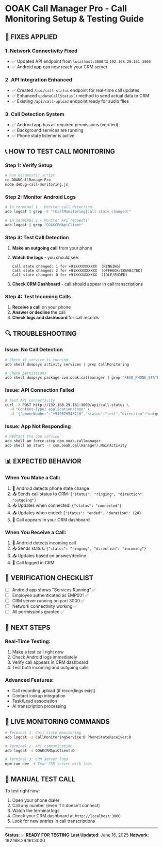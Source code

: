 # OOAK Call Manager Pro - Call Monitoring Setup & Testing Guide

## 🔧 **FIXES APPLIED**

### 1. **Network Connectivity Fixed**
- ✅ Updated API endpoint from `localhost:3000` to `192.168.29.161:3000`
- ✅ Android app can now reach your CRM server

### 2. **API Integration Enhanced**
- ✅ Created `/api/call-status` endpoint for real-time call updates
- ✅ Enhanced `updateCallStatus()` method to send actual data to CRM
- ✅ Existing `/api/call-upload` endpoint ready for audio files

### 3. **Call Detection System**
- ✅ Android app has all required permissions (verified)
- ✅ Background services are running
- ✅ Phone state listener is active

## 📞 **HOW TO TEST CALL MONITORING**

### **Step 1: Verify Setup**
```bash
# Run diagnostic script
cd OOAKCallManagerPro
node debug-call-monitoring.js
```

### **Step 2: Monitor Android Logs**
```bash
# In terminal 1 - Monitor call detection
adb logcat | grep -E "(CallMonitoring|Call state changed)"

# In terminal 2 - Monitor API requests
adb logcat | grep "OOAKCRMApiClient"
```

### **Step 3: Test Call Detection**
1. **Make an outgoing call** from your phone
2. **Watch the logs** - you should see:
   ```
   Call state changed: 1 for +91XXXXXXXXXX  (RINGING)
   Call state changed: 2 for +91XXXXXXXXXX  (OFFHOOK/CONNECTED)
   Call state changed: 0 for +91XXXXXXXXXX  (IDLE/ENDED)
   ```

3. **Check CRM Dashboard** - call should appear in call transcriptions

### **Step 4: Test Incoming Calls**
1. **Receive a call** on your phone
2. **Answer or decline** the call
3. **Check logs and dashboard** for call records

## 🔍 **TROUBLESHOOTING**

### **Issue: No Call Detection**
```bash
# Check if service is running
adb shell dumpsys activity services | grep CallMonitoring

# Check permissions
adb shell dumpsys package com.ooak.callmanager | grep "READ_PHONE_STATE"
```

### **Issue: API Connection Failed**
```bash
# Test API connectivity
curl -X POST http://192.168.29.161:3000/api/call-status \
  -H "Content-Type: application/json" \
  -d '{"phoneNumber":"+919876543210","status":"test","direction":"outgoing"}'
```

### **Issue: App Not Responding**
```bash
# Restart the app service
adb shell am force-stop com.ooak.callmanager
adb shell am start -n com.ooak.callmanager/.MainActivity
```

## 📊 **EXPECTED BEHAVIOR**

### **When You Make a Call:**
1. 📱 Android detects phone state change
2. 📤 Sends call status to CRM: `{"status": "ringing", "direction": "outgoing"}`
3. 📤 Updates when connected: `{"status": "connected"}`
4. 📤 Updates when ended: `{"status": "ended", "duration": 120}`
5. 💾 Call appears in your CRM dashboard

### **When You Receive a Call:**
1. 📱 Android detects incoming call
2. 📤 Sends status: `{"status": "ringing", "direction": "incoming"}`
3. 📤 Updates based on answer/decline
4. 💾 Call logged in CRM

## 🎯 **VERIFICATION CHECKLIST**

- [ ] Android app shows "Services Running" ✅
- [ ] Employee authenticated as EMP001 ✅
- [ ] CRM server running on port 3000 ✅
- [ ] Network connectivity working ✅
- [ ] All permissions granted ✅

## 🚀 **NEXT STEPS**

### **Real-Time Testing:**
1. Make a test call right now
2. Check Android logs immediately
3. Verify call appears in CRM dashboard
4. Test both incoming and outgoing calls

### **Advanced Features:**
- Call recording upload (if recordings exist)
- Contact lookup integration
- Task/Lead association
- AI transcription processing

## 📱 **LIVE MONITORING COMMANDS**

```bash
# Terminal 1: Call state monitoring
adb logcat -s CallMonitoringService:D PhoneStateReceiver:D

# Terminal 2: API communication
adb logcat -s OOAKCRMApiClient:D

# Terminal 3: CRM server logs
npm run dev  # Your CRM server with logs
```

## 🔧 **MANUAL TEST CALL**

To test right now:
1. Open your phone dialer
2. Call any number (even if it doesn't connect)
3. Watch the terminal logs
4. Check your CRM dashboard at `http://localhost:3000`
5. Look for new entries in call transcriptions

---

**Status**: ✅ **READY FOR TESTING**
**Last Updated**: June 16, 2025
**Network**: 192.168.29.161:3000 
